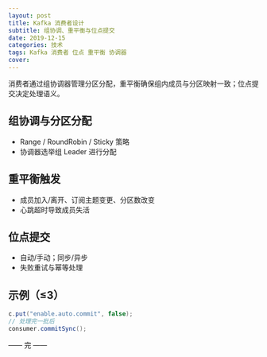 ```yaml
---
layout: post
title: Kafka 消费者设计
subtitle: 组协调、重平衡与位点提交
date: 2019-12-15
categories: 技术
tags: Kafka 消费者 位点 重平衡 协调器
cover: 
---
```


消费者通过组协调器管理分区分配，重平衡确保组内成员与分区映射一致；位点提交决定处理语义。

## 组协调与分区分配
- Range / RoundRobin / Sticky 策略
- 协调器选举组 Leader 进行分配

## 重平衡触发
- 成员加入/离开、订阅主题变更、分区数改变
- 心跳超时导致成员失活

## 位点提交
- 自动/手动；同步/异步
- 失败重试与幂等处理

## 示例（≤3）
```java
c.put("enable.auto.commit", false);
// 处理完一批后
consumer.commitSync();
```

—— 完 ——


